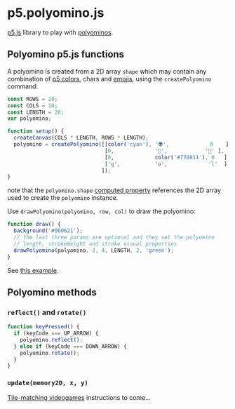 # p5.polyomino.js

[p5.js](https://p5js.org/) library to play with [polyominos](https://en.wikipedia.org/wiki/Polyomino).

## Polyomino p5.js functions

A polyomino is created from a 2D array `shape` which may contain any combination of [p5 colors](https://p5js.org/reference/#/p5.Color), chars and [emojis](https://emojipedia.org/), using the `createPolyomino` command:

```js
const ROWS = 20;
const COLS = 10;
const LENGTH = 20;
var polyomino;

function setup() {
  createCanvas(COLS * LENGTH, ROWS * LENGTH);
  polyomino = createPolyomino([[color('cyan'), '👽',             0    ],
                               [0,             '🤔',            '🙈' ],
                               [0,             color('#770811'), 0   ],
                               ['g',           'o',             'l'  ]
                              ]);
}
```

note that the `polyomino.shape` [computed property](https://www.w3schools.com/js/js_object_accessors.asp) references the 2D array used to create the `polyomino` instance.

Use `drawPolyomino(polyomino, row, col)` to draw the polyomino:

```js
function draw() {
  background('#060621');
  // the last three params are optional and they set the polyomino
  // length, strokeWeight and stroke visual properties
  drawPolyomino(polyomino, 2, 4, LENGTH, 2, 'green');
}
```

See [this example](https://github.com/nakednous/p5.polyomino.js/blob/master/examples/glyphs/sketch.js).

## Polyomino methods

### `reflect()` and `rotate()`

```js
function keyPressed() {
  if (keyCode === UP_ARROW) {
    polyomino.reflect();
  } else if (keyCode === DOWN_ARROW) {
    polyomino.rotate();
  }
}
```

### `update(memory2D, x, y)`

[Tile-matching videogames](https://en.wikipedia.org/wiki/Tile-matching_video_game) instructions to come...
